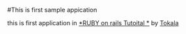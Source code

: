 #This is first sample appication

this is first application in [*RUBY on rails Tutoital *](http://railstutorial.org) by [Tokala](http://tokala00.appspot.com)
